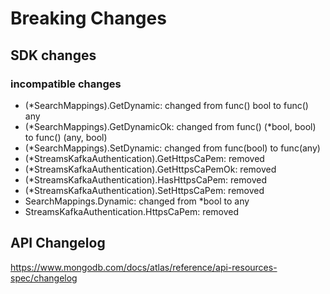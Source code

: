 # Breaking Changes

## SDK changes

### incompatible changes

- (\*SearchMappings).GetDynamic: changed from func() bool to func() any
- (*SearchMappings).GetDynamicOk: changed from func() (*bool, bool) to func() (any, bool)
- (\*SearchMappings).SetDynamic: changed from func(bool) to func(any)
- (\*StreamsKafkaAuthentication).GetHttpsCaPem: removed
- (\*StreamsKafkaAuthentication).GetHttpsCaPemOk: removed
- (\*StreamsKafkaAuthentication).HasHttpsCaPem: removed
- (\*StreamsKafkaAuthentication).SetHttpsCaPem: removed
- SearchMappings.Dynamic: changed from \*bool to any
- StreamsKafkaAuthentication.HttpsCaPem: removed

## API Changelog

https://www.mongodb.com/docs/atlas/reference/api-resources-spec/changelog

